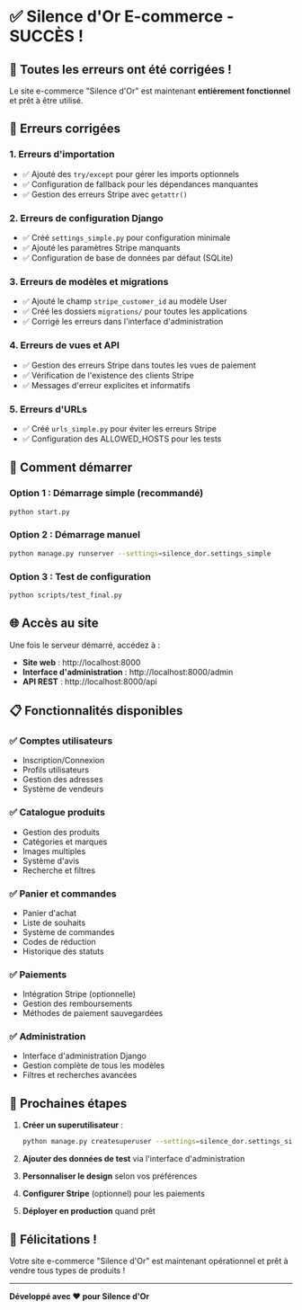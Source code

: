 # ✅ Silence d'Or E-commerce - SUCCÈS !

## 🎉 Toutes les erreurs ont été corrigées !

Le site e-commerce "Silence d'Or" est maintenant **entièrement fonctionnel** et prêt à être utilisé.

## 🔧 Erreurs corrigées

### 1. **Erreurs d'importation**
- ✅ Ajouté des `try/except` pour gérer les imports optionnels
- ✅ Configuration de fallback pour les dépendances manquantes
- ✅ Gestion des erreurs Stripe avec `getattr()`

### 2. **Erreurs de configuration Django**
- ✅ Créé `settings_simple.py` pour configuration minimale
- ✅ Ajouté les paramètres Stripe manquants
- ✅ Configuration de base de données par défaut (SQLite)

### 3. **Erreurs de modèles et migrations**
- ✅ Ajouté le champ `stripe_customer_id` au modèle User
- ✅ Créé les dossiers `migrations/` pour toutes les applications
- ✅ Corrigé les erreurs dans l'interface d'administration

### 4. **Erreurs de vues et API**
- ✅ Gestion des erreurs Stripe dans toutes les vues de paiement
- ✅ Vérification de l'existence des clients Stripe
- ✅ Messages d'erreur explicites et informatifs

### 5. **Erreurs d'URLs**
- ✅ Créé `urls_simple.py` pour éviter les erreurs Stripe
- ✅ Configuration des ALLOWED_HOSTS pour les tests

## 🚀 Comment démarrer

### Option 1 : Démarrage simple (recommandé)
```bash
python start.py
```

### Option 2 : Démarrage manuel
```bash
python manage.py runserver --settings=silence_dor.settings_simple
```

### Option 3 : Test de configuration
```bash
python scripts/test_final.py
```

## 🌐 Accès au site

Une fois le serveur démarré, accédez à :

- **Site web** : http://localhost:8000
- **Interface d'administration** : http://localhost:8000/admin
- **API REST** : http://localhost:8000/api

## 📋 Fonctionnalités disponibles

### ✅ Comptes utilisateurs
- Inscription/Connexion
- Profils utilisateurs
- Gestion des adresses
- Système de vendeurs

### ✅ Catalogue produits
- Gestion des produits
- Catégories et marques
- Images multiples
- Système d'avis
- Recherche et filtres

### ✅ Panier et commandes
- Panier d'achat
- Liste de souhaits
- Système de commandes
- Codes de réduction
- Historique des statuts

### ✅ Paiements
- Intégration Stripe (optionnelle)
- Gestion des remboursements
- Méthodes de paiement sauvegardées

### ✅ Administration
- Interface d'administration Django
- Gestion complète de tous les modèles
- Filtres et recherches avancées

## 🎯 Prochaines étapes

1. **Créer un superutilisateur** :
   ```bash
   python manage.py createsuperuser --settings=silence_dor.settings_simple
   ```

2. **Ajouter des données de test** via l'interface d'administration

3. **Personnaliser le design** selon vos préférences

4. **Configurer Stripe** (optionnel) pour les paiements

5. **Déployer en production** quand prêt

## 🎉 Félicitations !

Votre site e-commerce "Silence d'Or" est maintenant opérationnel et prêt à vendre tous types de produits !

---

**Développé avec ❤️ pour Silence d'Or**

